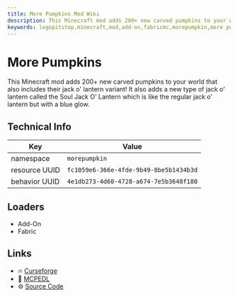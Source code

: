 ```yaml
---
title: More Pumpkins Mod Wiki
description: This Minecraft mod adds 200+ new carved pumpkins to your world that also includes their jack o' lantern variant! It also adds a new type of jack o' lantern called the Soul Jack O' Lantern which is like the regular jack o' lantern but with a blue glow.
keywords: legopitstop,minecraft,mod,add-on,fabricmc,morepumpkin,more pumpkins
---
```


# More Pumpkins

This Minecraft mod adds 200+ new carved pumpkins to your world that also includes their jack o' lantern variant! It also adds a new type of jack o' lantern called the Soul Jack O' Lantern which is like the regular jack o' lantern but with a blue glow.

## Technical Info

| Key           | Value                                  |
| ------------- | -------------------------------------- |
| namespace     | `morepumpkin`                          |
| resource UUID | `fc1059e6-366e-4fde-9b49-8be5b1434b3d` |
| behavior UUID | `4e1db273-4d60-4728-a674-7e5b3648f180` |

## Loaders

- Add-On
- Fabric

## Links

- :fire: [Curseforge](https://www.curseforge.com/minecraft-bedrock/addons/more-pumpkin)
- :wrench: [MCPEDL](https://mcpedl.com/more-pumpkin/)
- :gear: [Source Code](https://github.com/legopitstop/Addons)
